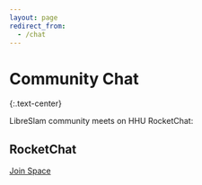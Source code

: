 ```yaml
---
layout: page
redirect_from:
  - /chat
---
```


<div class="row"><div class="col col-md-10 col-md-offset-1" markdown="1">

# Community Chat
{:.text-center}

LibreSlam community meets on HHU RocketChat:

<div class="row" style="margin-bottom: 1em;margin-top: 2em;">
    <div class="panel panel-primary text-center">
      <div class="panel-heading"><h2 class="panel-title">RocketChat</h2></div>
      <div class="panel-body">
        <p><a class="btn btn-primary btn-large" href="https://rocketchat.hhu.de/invite/cwZeBj">Join Space</a></p>
      </div>
    </div>
</div>

[Element]: https://element.io/
[Element web interface]: https://app.element.io/
[IRC]: https://en.wikipedia.org/wiki/Internet_Relay_Chat
[IRC bouncers]: https://libera.chat/guides/clients#bouncer-clients
[IRC clients]: https://libera.chat/guides/clients
[IRC hosted]: https://libera.chat/guides/clients#connecting-without-installing-anything
[IRC registration]: https://libera.chat/guides/registration
[Matrix]: https://matrix.org/
[Matrix.org]: https://matrix.org/faq/#who-and-how
[Matrix bridges]: https://matrix.org/bridges/
[Matrix options]: https://matrix.org/docs/projects/try-matrix-now
